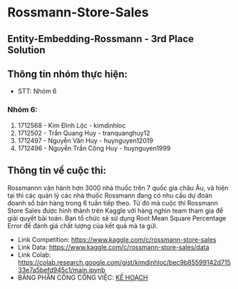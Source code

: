 # Rossmann-Store-Sales

## Entity-Embedding-Rossmann - 3rd Place Solution

## Thông tin nhóm thực hiện:

- STT: Nhóm 6

### Nhóm 6:

1. 1712568 - Kim Đình Lộc - kimdinhloc
2. 1712502 - Trần Quang Huy - tranquanghuy12
3. 1712497 - Nguyễn Văn Huy - huynguyen12019
4. 1712496 - Nguyễn Trần Công Huy - huynguyen1999

## Thông tin về cuộc thi:

Rossmannn vận hành hơn 3000 nhà thuốc trên 7 quốc gia châu Âu, và hiện tại thì các quản lý các nhà thuốc Rossmann đang có nhu cầu dự đoán doanh số bán hàng trong 6 tuần tiếp theo. Từ đó mà cuộc thi Rossmann Store Sales được hình thành trên Kaggle với hàng nghìn team tham gia để giải quyết bài toán. Ban tổ chức sẽ sử dụng Root Mean Square Percentage Error để đánh giá chất lượng của kết quả mà ta gửi.

- Link Competition: https://www.kaggle.com/c/rossmann-store-sales
- Link Data: https://www.kaggle.com/c/rossmann-store-sales/data
- Link Colab: https://colab.research.google.com/gist/kimdinhloc/bec9b85599142d71533e7a5befd945c1/main.ipynb
- BẢNG PHÂN CÔNG CÔNG VIỆC: [KẾ HOẠCH](https://docs.google.com/spreadsheets/d/1Ol5hhAsqriq7wtgzDrLfHhn2qT6cncThM64uo7uWFjg/edit?usp=sharing)
